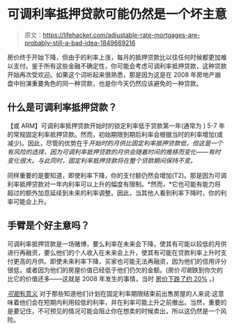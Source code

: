 # 可调利率抵押贷款可能仍然是一个坏主意

> 原文：<https://lifehacker.com/adjustable-rate-mortgages-are-probably-still-a-bad-idea-1849669216>

房价终于开始下降，但由于的利率上涨，每月的抵押贷款比以往任何时候都更加难以支付。鉴于所有这些金融不确定性，你可能会考虑可调利率抵押贷款，这种贷款开始再次受欢迎。如果这个词听起来很熟悉，那是因为这是在 2008 年房地产崩盘中扮演重要角色的同一种贷款，也是你今天仍然应该避免的一种贷款。



## 什么是可调利率抵押贷款？

【或 ARM】可调利率抵押贷款开始时的锁定利率低于贷款第一年(通常为 ) 5-7 年的常规固定利率抵押贷款。然而，初始期限到期后利率会根据当时的利率增加(或减少)。因此，尽管的优势在于*开始时的月供比固定利率抵押贷款低，但这是一个有风险的选择，因为可调利率抵押贷款的月供会随着时间的推移而变化——有时变化很大。与此同时，固定利率抵押贷款将在整个贷款期间保持不变。*

同样重要的是要知道，即使利率下降，你的支付额仍然会增加(T2)。那是因为可调利率抵押贷款对一年内利率可以上升的幅度有限制。*然而，*它也可能有能力将超过的额外加息延续到未来的利率调整。因此，当其他人看到利率下降时，你的利率可能会上升。

## 手臂是个好主意吗？

可调利率抵押贷款是一场赌博，要么利率在未来会下降，使其有可能以较低的月供进行再融资，要么他们的个人收入在未来会上升，使其有可能在贷款利率上升时支付更高的月供。即使未来利率下降，买家也可能无法再融资，因为他们的信用评分很低，或者因为他们的房屋价值已经低于他们仍欠的金额。(房价*可能*跌到你欠的比它的价值还多——这就是 2008 年发生的事情，当时 [房价下跌了约 20%](https://en.wikipedia.org/wiki/Subprime_mortgage_crisis) 。)

[*可能*有意义](https://www.nerdwallet.com/article/mortgages/pros-cons-adjustable-rate-mortgages#:~:text=An%20ARM%20can%20be%20a,less%2Dpredictable%20adjustable%20phase%20starts.) 对于那些知道他们计划在固定利率期限结束前出售房屋的人来说:这意味着他们会在短期内利用较低的利率，并在利率可能上升之前撤出。当然，重要的是要记住，不可预见的情况可能会阻止你在想卖的时候卖出，所以这仍然是一个风险。